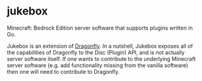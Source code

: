 # jukebox
Minecraft: Bedrock Edition server software that supports plugins written in Go.

Jukebox is an extension of [Dragonfly](https://github.com/df-mc/dragonfly). In a nutshell, Jukebox exposes all of the capabilities of Dragonfly to the Disc (Plugin) API, and is not actually server software itself. If one wants to contribute to the underlying Minecraft server software (e.g. add functionality missing from the vanilla software) then one will need to contribute to Dragonfly.
